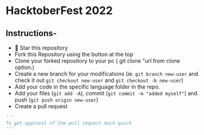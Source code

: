 # HacktoberFest 2022

## Instructions-

- 🌟 Star this repository
- Fork this Repository using the button at the top
- Clone your forked repository to your pc ( git clone "url from clone option.)
- Create a new branch for your modifications (ie. `git branch new-user` and check it out `git checkout new-user` and `git checkout -b new-user`)
- Add your code in the specific language folder in the repo.
- Add your files (`git add -A`), commit (`git commit -m "added myself"`) and push (`git push origin new-user`)
- Create a pull request


```py
'''
To get approval of the pull request much quick
'''
 ```
